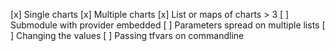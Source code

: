 

[x] Single charts
[x] Multiple charts
[x] List or maps of charts > 3
[ ] Submodule with provider embedded
[ ] Parameters spread on multiple lists
[ ] Changing the values
[ ] Passing tfvars on commandline


